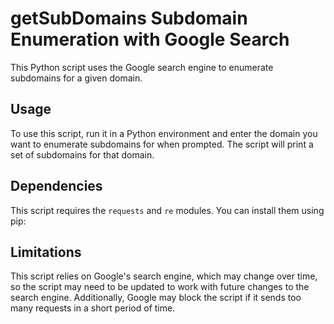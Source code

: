 
# getSubDomains Subdomain Enumeration with Google Search

This Python script uses the Google search engine to enumerate subdomains for a given domain.

## Usage

To use this script, run it in a Python environment and enter the domain you want to enumerate subdomains for when prompted. The script will print a set of subdomains for that domain.

## Dependencies

This script requires the `requests` and `re` modules. You can install them using pip:



## Limitations

This script relies on Google's search engine, which may change over time, so the script may need to be updated to work with future changes to the search engine. Additionally, Google may block the script if it sends too many requests in a short period of time.

